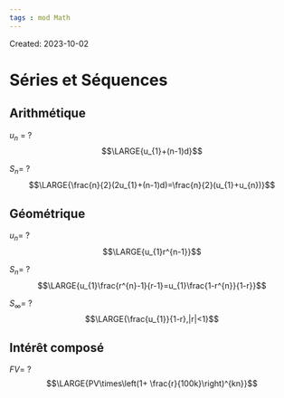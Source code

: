 ```yaml
---
tags : mod Math
---
```

Created: 2023-10-02

# Séries et Séquences
## Arithmétique
$u_{n}$ =
?
$$\LARGE{u_{1}+(n-1)d}$$
<!--SR:!2023-11-22,6,248-->

$S_n$=
?
$$\LARGE{\frac{n}{2}(2u_{1}+(n-1)d)=\frac{n}{2}(u_{1}+u_{n})}$$
<!--SR:!2023-11-25,5,230-->

## Géométrique
$u_{n}$=
?
$$\LARGE{u_{1}r^{n-1}}$$
<!--SR:!2023-11-22,2,208-->

$S_{n}$=
?
$$\LARGE{u_{1}\frac{r^{n}-1}{r-1}=u_{1}\frac{1-r^{n}}{1-r}}$$
<!--SR:!2023-11-22,6,264-->

$S_{\infty}$=
?
$$\LARGE{\frac{u_{1}}{1-r},|r|<1}$$
<!--SR:!2023-11-23,1,186-->

## Intérêt composé
$FV$=
?
$$\LARGE{PV\times\left(1+ \frac{r}{100k}\right)^{kn}}$$
<!--SR:!2023-12-01,13,250-->